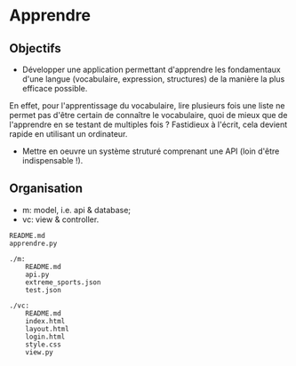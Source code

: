 # Apprendre

## Objectifs

- Développer une application permettant d'apprendre les fondamentaux d'une langue (vocabulaire, expression, structures) de la manière la plus efficace possible.

En effet, pour l'apprentissage du vocabulaire, lire plusieurs fois une liste ne permet pas d'être certain de connaître le vocabulaire, quoi de mieux que de l'apprendre en se testant de multiples fois ? Fastidieux à l'écrit, cela devient rapide en utilisant un ordinateur.

- Mettre en oeuvre un système struturé comprenant une API (loin d'être indispensable !).

## Organisation

- m:    model, i.e. api & database;
- vc:   view & controller.

```
README.md
apprendre.py

./m:
    README.md
    api.py
    extreme_sports.json
    test.json

./vc:
    README.md
    index.html
    layout.html
    login.html
    style.css
    view.py
```
